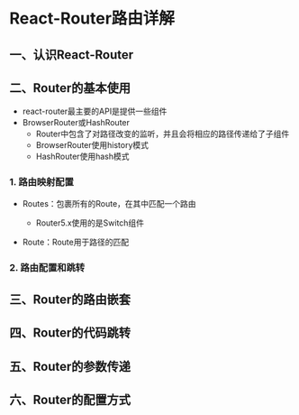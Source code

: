 # React-Router路由详解

## 一、认识React-Router

## 二、Router的基本使用

- react-router最主要的API是提供一些组件
- BrowserRouter或HashRouter
  - Router中包含了对路径改变的监听，并且会将相应的路径传递给了子组件
  - BrowserRouter使用history模式
  - HashRouter使用hash模式

### 1. 路由映射配置

- Routes：包裹所有的Route，在其中匹配一个路由
  - Router5.x使用的是Switch组件

- Route：Route用于路径的匹配

### 2. 路由配置和跳转

## 三、Router的路由嵌套

## 四、Router的代码跳转

## 五、Router的参数传递

## 六、Router的配置方式

